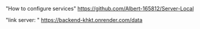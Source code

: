 "How to configure services"
https://github.com/Albert-165812/Server-Local

"link server: "
https://backend-khkt.onrender.com/data
